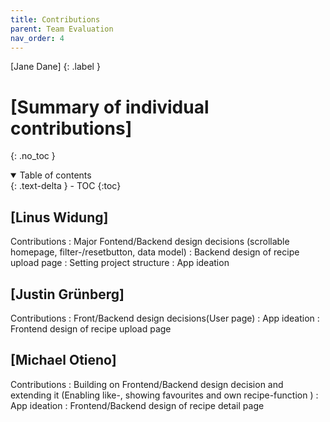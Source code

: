 ```yaml
---
title: Contributions
parent: Team Evaluation
nav_order: 4
---
```


[Jane Dane]
{: .label }

# [Summary of individual contributions]
{: .no_toc }

<details open markdown="block">
  <summary>
    Table of contents
  </summary>
  {: .text-delta }
- TOC
{:toc}
</details>

## [Linus Widung]

Contributions
: Major Fontend/Backend design decisions (scrollable homepage, filter-/resetbutton, data model)
: Backend design of recipe upload page
: Setting project structure
: App ideation


## [Justin Grünberg]

Contributions
: Front/Backend design decisions(User page)
: App ideation
: Frontend design of recipe upload page

## [Michael Otieno]

Contributions
: Building on Frontend/Backend design decision and extending it (Enabling like-, showing favourites and own recipe-function )
: App ideation
: Frontend/Backend design of recipe detail page